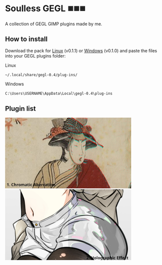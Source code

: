 # Soulless GEGL <sub><sup>🟥🟩🟦</sup></sub>

A collection of GEGL GIMP plugins made by me.

## How to install

Download the pack for [Linux](https://github.com/soulless-tree/soulless-gegl/releases/download/v0.1.1/soulless-gegl-v0.1.1-linux.zip) (v0.1.1) or [Windows](https://github.com/soulless-tree/soulless-gegl/releases/download/v0.1.0/soulless-gegl-v0.1.0-windows.zip) (v0.1.0) and paste the files into your GEGL plugins folder:

Linux
```
~/.local/share/gegl-0.4/plug-ins/
```

Windows
```
C:\Users\USERNAME\AppData\Local\gegl-0.4\plug-ins
```

## Plugin list
  
<picture><img src="list/1.jpg" width="412"> </picture><picture><img src="list/2.jpg" width="412"></picture>

